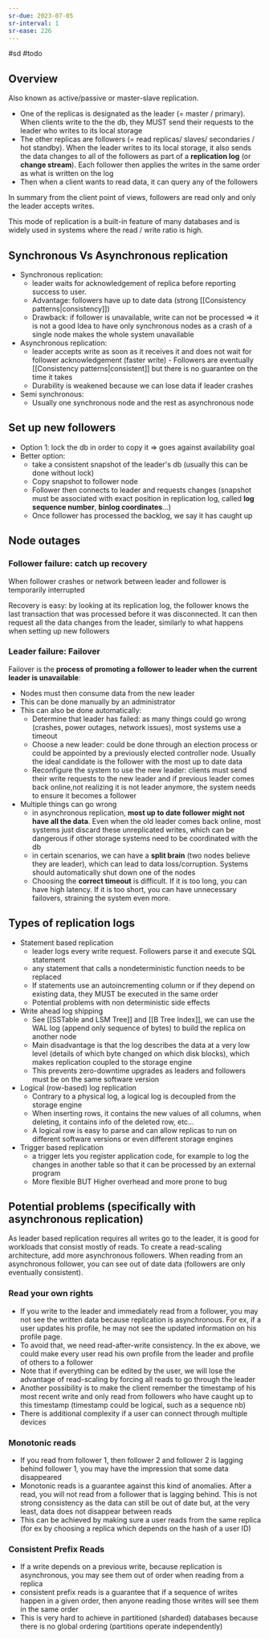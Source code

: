```yaml
---
sr-due: 2023-07-05
sr-interval: 1
sr-ease: 226
---
```


#sd #todo

## Overview

Also known as active/passive or master-slave replication.

- One of the replicas is designated as the leader (= master / primary). When clients write to the the db, they MUST send their requests to the leader who writes to its local storage
- The other replicas are followers (= read replicas/ slaves/ secondaries / hot standby). When the leader writes to its local storage, it also sends the data changes to all of the followers as part of a **replication log** (or **change stream**). Each follower then applies the writes in the same order as what is written on the log
- Then when a client wants to read data, it can query any of the followers

In summary from the client point of views, followers are read only and only the leader accepts writes.

This mode of replication is a built-in feature of many databases and is widely used in systems where the read / write ratio is high.

## Synchronous Vs Asynchronous replication

- Synchronous replication:
  - leader waits for acknowledgement of replica before reporting success to user.
  - Advantage: followers have up to date data (strong [[Consistency patterns|consistency]])
  - Drawback: if follower is unavailable, write can not be processed => it is not a good Idea to have only synchronous nodes as a crash of a single node makes the whole system unavailable
- Asynchronous replication: 
    - leader accepts write as soon as it receives it and does not wait for follower acknowledgement (faster write) - Followers are eventually [[Consistency patterns|consistent]] but there is no guarantee on the time it takes
    - Durability is weakened because we can lose data if leader crashes
- Semi synchronous:
    - Usually one synchronous node and the rest as asynchronous node

## Set up new followers

- Option 1: lock the db in order to copy it => goes against availability goal
- Better option:
  - take a consistent snapshot of the leader's db (usually this can be done without lock)
  - Copy snapshot to follower node
  - Follower then connects to leader and requests changes (snapshot must be associated with exact position in replication log, called **log sequence number**, **binlog coordinates**...)
  - Once follower has processed the backlog, we say it has caught up

## Node outages

### Follower failure: catch up recovery

When follower crashes or network between leader and follower is temporarily interrupted

Recovery is easy: by looking at its replication log, the follower knows the last transaction that was processed before it was disconnected. It can then request all the data changes from the leader, similarly to what happens when setting up new followers

### Leader failure: Failover

Failover is the **process of promoting a follower to leader when the current leader is unavailable**:

- Nodes must then consume data from the new leader
- This can be done manually by an administrator
- This can also be done automatically:
  - Determine that leader has failed: as many things could go wrong (crashes, power outages, network issues), most systems use a timeout
  - Choose a new leader: could be done through an election process or could be appointed by a previously elected controller node. Usually the ideal candidate is the follower with the most up to date data
  - Reconfigure the system to use the new leader: clients must send their write requests to the new leader and if previous leader comes back online,not realizing it is not leader anymore, the system needs to ensure it becomes a follower
- Multiple things can go wrong
  - in asynchronous replication, **most up to date follower might not have all the data**. Even when the old leader comes back online, most systems just discard these unreplicated writes, which can be dangerous if other storage systems need to be coordinated with the db
  - in certain scenarios, we can have a **split brain** (two nodes believe they are leader), which can lead to data loss/corruption. Systems should automatically shut down one of the nodes
  - Choosing the **correct timeout** is difficult. If it is too long, you can have high latency. If it is too short, you can have unnecessary failovers, straining the system even more.

## Types of replication logs

- Statement based replication
  - leader logs every write request. Followers parse it and execute SQL statement
  - any statement that calls a nondeterministic function needs to be replaced
  - If statements use an autoincrementing column or if they depend on existing data, they MUST be executed in the same order
  - Potential problems with non deterministic side effects
- Write ahead log shipping
  - See [[SSTable and LSM Tree]] and [[B Tree Index]], we can use the WAL log (append only sequence of bytes) to build the replica on another node
  - Main disadvantage is that the log describes the data at a very low level (details of which byte changed on which disk blocks), which makes replication coupled to the storage engine
  - This prevents zero-downtime upgrades as leaders and followers must be on the same software version
- Logical (row-based) log replication
  - Contrary to a physical log, a logical log is decoupled from the storage engine
  - When inserting rows, it contains the new values of all columns, when deleting, it contains info of the deleted row, etc...
  - A logical row is easy to parse and can allow replicas to run on different software versions or even different storage engines
- Trigger based replication
  - a trigger lets you register application code, for example to log the changes in another table so that it can be processed by an external program
  - More flexible BUT Higher overhead and more prone to bug

## Potential problems (specifically with asynchronous replication)

As leader based replication requires all writes go to the leader, it is good for workloads that consist mostly of reads.
To create a read-scaling architecture, add more asynchronous followers.
When reading from an asynchronous follower, you can see out of date data (followers are only eventually consistent).

### Read your own rights

- If you write to the leader and immediately read from a follower, you may not see the written data because replication is asynchronous. For ex, if a user updates his profile, he may not see the updated information on his profile page.
- To avoid that, we need read-after-write consistency. In the ex above, we could make every user read his own profile from the leader and profile of others to a follower
- Note that if everything can be edited by the user, we will lose the advantage of read-scaling by forcing all reads to go through the leader
- Another possibility is to make the client remember the timestamp of his most recent write and only read from followers who have caught up to this timestamp (timestamp could be logical, such as a sequence nb)
- There is additional complexity if a user can connect through multiple devices

### Monotonic reads

- If you read from follower 1, then follower 2 and follower 2 is lagging behind follower 1, you may have the impression that some data disappeared
- Monotonic reads is a guarantee against this kind of anomalies. After a read, you will not read from a follower that is lagging behind. This is not strong consistency as the data can still be out of date but, at the very least, data does not disappear between reads
- This can be achieved by making sure a user reads from the same replica (for ex by choosing a replica which depends on the hash of a user ID)

### Consistent Prefix Reads

- If a write depends on a previous write, because replication is asynchronous, you may see them out of order when reading from a replica
- consistent prefix reads is a guarantee that if a sequence of writes happen in a given order, then anyone reading those writes will see them in the same order
- This is very hard to achieve in partitioned (sharded) databases because there is no global ordering (partitions operate independently)

